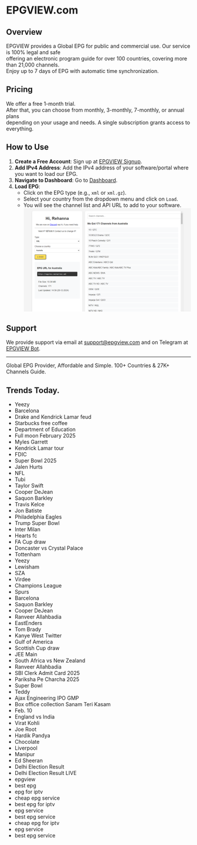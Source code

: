 # EPGVIEW.com



## Overview
EPGVIEW provides a Global EPG for public and commercial use. Our service is 100% legal and safe\
offering an electronic program guide for over 100 countries, covering more than 21,000 channels.\
Enjoy up to 7 days of EPG with automatic time synchronization.

## Pricing
We offer a free 1-month trial. \
After that, you can choose from monthly, 3-monthly, 7-monthly, or annual plans \
depending on your usage and needs. A single subscription grants access to everything.

## How to Use
1. **Create a Free Account**: Sign up at [EPGVIEW Signup](https://epgview.com/signup.php).
2. **Add IPv4 Address**: Add the IPv4 address of your software/portal where you want to load our EPG.
3. **Navigate to Dashboard**: Go to [Dashboard](https://epgview.com/dashboard.php).
4. **Load EPG**:
   - Click on the EPG type (e.g., `xml` or `xml.gz`).
   - Select your country from the dropdown menu and click on `Load`.
   - You will see the channel list and API URL to add to your software.
![EPGVIEW](img/dashboard.png)
## Support
We provide support via email at [support@epgview.com](mailto:support@epgview.com) and on Telegram at [EPGVIEW Bot](https://t.me/epgview_bot).

---

Global EPG Provider, Affordable and Simple. 100+ Countries & 27K+ Channels Guide.

## Trends Today.

- Yeezy
- Barcelona
- Drake and Kendrick Lamar feud
- Starbucks free coffee
- Department of Education
- Full moon February 2025
- Myles Garrett
- Kendrick Lamar tour
- FDIC
- Super Bowl 2025
- Jalen Hurts
- NFL
- Tubi
- Taylor Swift
- Cooper DeJean
- Saquon Barkley
- Travis Kelce
- Jon Batiste
- Philadelphia Eagles
- Trump Super Bowl
- Inter Milan
- Hearts fc
- FA Cup draw
- Doncaster vs Crystal Palace
- Tottenham
- Yeezy
- Lewisham
- SZA
- Virdee
- Champions League
- Spurs
- Barcelona
- Saquon Barkley
- Cooper DeJean
- Ranveer Allahbadia
- EastEnders
- Tom Brady
- Kanye West Twitter
- Gulf of America
- Scottish Cup draw
- JEE Main
- South Africa vs New Zealand
- Ranveer Allahbadia
- SBI Clerk Admit Card 2025
- Pariksha Pe Charcha 2025
- Super Bowl
- Teddy
- Ajax Engineering IPO GMP
- Box office collection Sanam Teri Kasam
- Feb. 10
- England vs India
- Virat Kohli
- Joe Root
- Hardik Pandya
- Chocolate
- Liverpool
- Manipur
- Ed Sheeran
- Delhi Election Result
- Delhi Election Result LIVE
- epgview
- best epg
- epg for iptv
- cheap epg service
- best epg for iptv
- epg service
- best epg service
- cheap epg for iptv
- epg service
- best epg service
